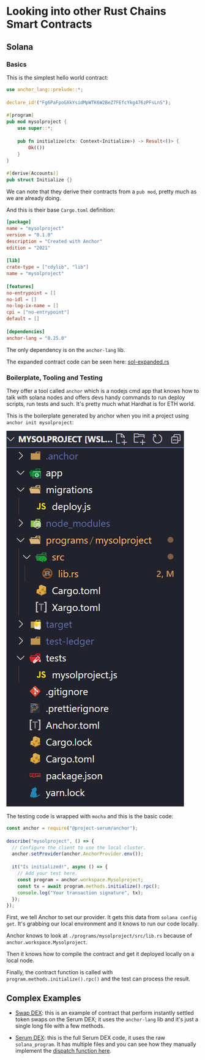 # Looking into other Rust Chains Smart Contracts

## Solana

### Basics

This is the simplest hello world contract:

```rs
use anchor_lang::prelude::*;

declare_id!("Fg6PaFpoGXkYsidMpWTK6W2BeZ7FEfcYkg476zPFsLnS");

#[program]
pub mod mysolproject {
    use super::*;

    pub fn initialize(ctx: Context<Initialize>) -> Result<()> {
        Ok(())
    }
}

#[derive(Accounts)]
pub struct Initialize {}
```

We can note that they derive their contracts from a `pub mod`, pretty much as we are already doing.

And this is their base `Cargo.toml` definition:

```toml
[package]
name = "mysolproject"
version = "0.1.0"
description = "Created with Anchor"
edition = "2021"

[lib]
crate-type = ["cdylib", "lib"]
name = "mysolproject"

[features]
no-entrypoint = []
no-idl = []
no-log-ix-name = []
cpi = ["no-entrypoint"]
default = []

[dependencies]
anchor-lang = "0.25.0"
```

The only dependency is on the `anchor-lang` lib.

The expanded contract code can be seen here: [sol-expanded.rs](./sol-expanded.rs)

### Boilerplate, Tooling and Testing

They offer a tool called `anchor` which is a nodejs cmd app that knows how to talk with solana nodes and offers devs handy commands to run deploy scripts, run tests and such. It's pretty much what Hardhat is for ETH world.

This is the boilerplate generated by anchor when you init a project using `anchor init mysolproject`:

![Solana Workspace](./sol-boilerplate.png)

The testing code is wrapped with `mocha` and this is the basic code:

```js
const anchor = require("@project-serum/anchor");

describe("mysolproject", () => {
  // Configure the client to use the local cluster.
  anchor.setProvider(anchor.AnchorProvider.env());

  it("Is initialized!", async () => {
    // Add your test here.
    const program = anchor.workspace.Mysolproject;
    const tx = await program.methods.initialize().rpc();
    console.log("Your transaction signature", tx);
  });
});
```

First, we tell Anchor to set our provider. It gets this data from `solana config get`. It's grabbing our local environment and it knows to run our code locally.

Anchor knows to look at `./programs/mysolproject/src/lib.rs` because of `anchor.workspace.Mysolproject`.

Then it knows how to compile the contract and get it deployed locally on a local node.

Finally, the contract function is called with `program.methods.initialize().rpc()` and the test can process the result.

## Complex Examples

- [Swap DEX](https://github.com/project-serum/swap/blob/master/programs/swap/src/lib.rs): this is an example of contract that perform instantly settled token swaps on the Serum DEX; it uses the `anchor-lang` lib and it's just a single long file with a few methods.

- [Serum DEX](https://github.com/project-serum/serum-dex/blob/master/dex/src/lib.rs): this is the full Serum DEX code, it uses the raw `solana_program`. It has multiple files and you can see how they manually implement the [dispatch function here](https://github.com/project-serum/serum-dex/blob/master/dex/src/state.rs#L2556).
